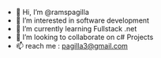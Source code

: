 - 👋 Hi, I’m @ramspagilla
- 👀 I’m interested in software development
- 🌱 I’m currently learning Fullstack .net
- 💞️ I’m looking to collaborate on c# Projects
- 📫 reach me : pagilla3@gmail.com

<!---
ramspagilla/ramspagilla is a ✨ special ✨ repository because its `README.md` (this file) appears on your GitHub profile.
You can click the Preview link to take a look at your changes.
--->
